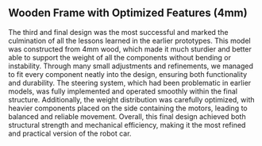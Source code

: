 ##  Wooden Frame with Optimized Features (4mm)

The third and final design was the most successful and marked the culmination of all the lessons learned in the earlier prototypes. This model was constructed from 4mm wood, which made it much sturdier and better able to support the weight of all the components without bending or instability. Through many small adjustments and refinements, we managed to fit every component neatly into the design, ensuring both functionality and durability. The steering system, which had been problematic in earlier models, was fully implemented and operated smoothly within the final structure. Additionally, the weight distribution was carefully optimized, with heavier components placed on the side containing the motors, leading to balanced and reliable movement. Overall, this final design achieved both structural strength and mechanical efficiency, making it the most refined and practical version of the robot car.
